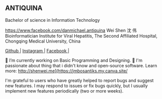 
<h2>ANTIQUINA </h2>

Bachelor of science in Information Technology

<!---
BhosxzTechke/BhosxzTechke is a ✨ special ✨ repository because its `README.md` (this file) appears on your GitHub profile.
You can click the Preview link to take a look at your changes.
--->
https://www.facebook.com/danmichael.antiquina
Wei Shen 沈 伟
Bioinformatician
Institute for Viral Hepatitis, The Second Affiliated Hospital, Chongqing Medical University, China


<a href="Github">Github </a>| <a href="https://www.instagram.com/jmbosantiks/" target="_blank" >Instagram </a> | <a href="https://www.facebook.com/danmichael.antiquina" target="_blank" >Facebook </a>  |

🔬 I’m currently working on Basic Programming  and Designing.
🔭 I'm passionate about thing that i didn't know and open-source software.
Learn more: http://shenwei.me](https://jmbosantiks.my.canva.site/

I'm grateful to users who have greatly helped to report bugs and suggest new features.
I may respond to issues or fix bugs quickly, but I usually implement new features periodically (two or more weeks).
